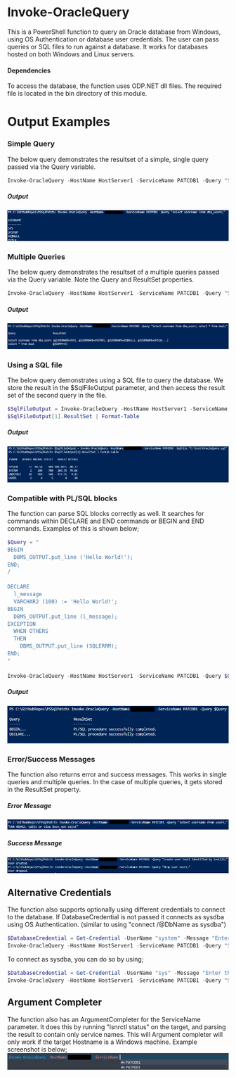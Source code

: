 # Invoke-OracleQuery
This is a PowerShell function to query an Oracle database from Windows, using OS Authentication or database user credentials. The user can pass queries or SQL files to run against a database. It works for databases hosted on both Windows and Linux servers.

#### Dependencies
To access the database, the function uses ODP.NET dll files. The required file is located in the bin directory of this module.

# Output Examples

### Simple Query
The below query demonstrates the resultset of a simple, single query passed via the Query variable.

```powershell 
Invoke-OracleQuery -HostName HostServer1 -ServiceName PATCDB1 -Query "Select username from dba_users;" 
```
##### Output
![alt text](./ExampleScreenshots/SimpleSelect.png "Simple Query example")


### Multiple Queries
The below query demonstrates the resultset of a multiple queries passed via the Query variable. Note the Query and ResultSet properties.

```powershell 
Invoke-OracleQuery -HostName HostServer1 -ServiceName PATCDB1 -Query "Select username from dba_users; select * from dual;" 
```
##### Output
![alt text](./ExampleScreenshots/MultipleQueries.png "Multiple Query example")

### Using a SQL file
The below query demonstrates using a SQL file to query the database. We store the result in the $SqlFileOutput parameter, and then access the result set of the second query in the file.

```powershell 
$SqlFileOutput = Invoke-OracleQuery -HostName HostServer1 -ServiceName PATCDB1 -SqlFile "C:\test\OracleQuery.sql"
$SqlFileOutput[1].ResultSet | Format-Table
```
##### Output
![alt text](./ExampleScreenshots/SqlFileExample.png "SQlFile example")


### Compatible with PL/SQL blocks
The function can parse SQL blocks correctly as well. It searches for commands within DECLARE and END commands or BEGIN and END commands. Examples of this is shown below;

```powershell
$Query = "
BEGIN
  DBMS_OUTPUT.put_line ('Hello World!');
END;
/

DECLARE
  l_message  
  VARCHAR2 (100) := 'Hello World!';
BEGIN
  DBMS_OUTPUT.put_line (l_message);
EXCEPTION
  WHEN OTHERS
  THEN
    DBMS_OUTPUT.put_line (SQLERRM);
END;
"

Invoke-OracleQuery -HostName HostServer1 -ServiceName PATCDB1 -Query $Query
```
##### Output
![alt text](./ExampleScreenshots/PLSQLBlock_exampleResult.png "PL/SQL block example")

### Error/Success Messages
The function also returns error and success messages. This works in single queries and multiple queries. In the case of multiple queries, it gets stored in the ResultSet property.

##### Error Message
![alt text](./ExampleScreenshots/ErrorMessage.png "Multiple Query example")

##### Success Message
![alt text](./ExampleScreenshots/SuccessMessage.png "Multiple Query example")

## Alternative Credentials
The function also supports optionally using different credentials to connect to the database. If DatabaseCredential is not passed it connects as sysdba using OS Authentication. (similar to using "connect /@DbName as sysdba")

```powershell 
$DatabaseCredential = Get-Credential -UserName "system" -Message "Enter the user password"
Invoke-OracleQuery -HostName HostServer1 -ServiceName PATCDB1 -Query "Select username from dba_users;" -DatabaseCredential $DatabaseCredential
```
To connect as sysdba, you can do so by using;
```powershell 
$DatabaseCredential = Get-Credential -UserName "sys" -Message "Enter the user password"
Invoke-OracleQuery -HostName HostServer1 -ServiceName PATCDB1 -Query "Select username from dba_users;" -DatabaseCredential $DatabaseCredential -AsSysdba
```

## Argument Completer
The function also has an ArgumentCompleter for the ServiceName parameter. It does this by running "lsnrctl status" on the target, and parsing the result to contain only service names. This will Argument completer will only work if the target Hostname is a Windows machine. Example screenshot is below;
![alt text](./ExampleScreenshots/ArgumentCompleter.png "ArgumentCompleter example")

